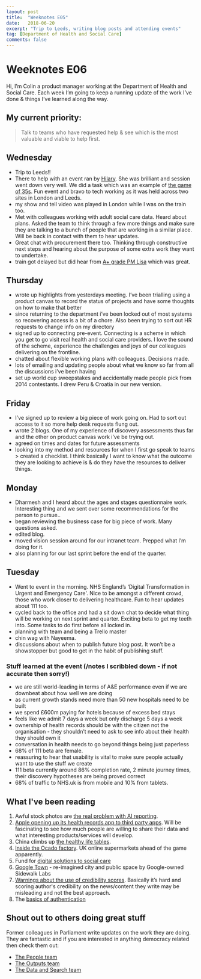 ```yaml
---
layout: post
title:  "Weeknotes E05"
date:   2018-06-20
excerpt: "Trip to Leeds, writing blog posts and attending events"
tag: [Department of Health and Social Care]
comments: false
---
```


# Weeknotes E06
Hi, I’m Colin a product manager working at the Department of Health and Social Care. Each week I’m going to keep a running update of the work I’ve done & things I’ve learned along the way.

## My current priority:
> Talk to teams who have requested help & see which is the most valuable and viable to help first.

## Wednesday
- Trip to Leeds!!
- There to help with an event ran by [Hilary](https://twitter.com/hiralyhall). She was brilliant and session went down very well. We did a task which was an example of [the game of 35s](http://www.coachingagileteams.com/2009/08/30/agile/agile-team-start-up/attachment/how-to-facilitate-35/). Fun event and bravo to tech working as it was held across two sites in London and Leeds.
- my show and tell video was played in London while I was on the train too. 
- Met with colleagues working with adult social care data. Heard about plans. Asked the team to think through a few more things and make sure they are talking to a bunch of people that are working in a similar place. Will be back in contact with them to hear updates.
- Great chat with procurement there too. Thinking through constructive next steps and hearing about the purpose of some extra work they want to undertake.
- train got delayed but did hear from [A+ grade PM Lisa](https://twitter.com/lisa_e_scott) which was great.

## Thursday
- wrote up highlights from yesterdays meeting. I’ve been trialling using a product canvas to record the status of projects and have some thoughts on how to make that better
- since returning to the department i’ve been locked out of most systems so recovering access is a bit of a chore. Also been trying to sort out HR requests to change info on my directory
- signed up to connecting pre-event. Connecting is a scheme in which you get to go visit real health and social care providers. I love the sound of the scheme, experience the challenges and joys of our colleagues delivering on the frontline. 
- chatted about flexible working plans with colleagues. Decisions made.
- lots of emailing and updating people about what we know so far from all the discussions i’ve been having
- set up world cup sweepstakes and accidentally made people pick from 2014 contestants. I drew Peru & Croatia in our new version.

## Friday
- I’ve signed up to review a big piece of work going on. Had to sort out access to it so more help desk requests flung out.
- wrote 2 blogs. One of my experience of discovery assessments thus far and the other on product canvas work i’ve be trying out.
- agreed on times and dates for future assessments
- looking into my method and resources for when I first go speak to teams > created a checklist. I think basically I want to know what the outcome they are looking to achieve is & do they have the resources to deliver things.

## Monday
- Dharmesh and I heard about the ages and stages questionnaire work. Interesting thing and we sent over some recommendations for the person to pursue.. 
- began reviewing the business case for big piece of work. Many questions asked.
- edited blog.
- moved vision session around for our intranet team. Prepped what I’m doing for it.
- also planning for our last sprint before the end of the quarter.

## Tuesday
- Went to event in the morning. NHS England’s ‘Digital Transformation in Urgent and Emergency Care'. Nice to be amongst a different crowd, those who work closer to delivering healthcare. Fun to hear updates about 111 too.
- cycled back to the office and had a sit down chat to decide what thing will be working on next sprint and quarter. Exciting beta to get my teeth into. Some tasks to do first before all locked in.
- planning with team and being a Trello master
- chin wag with Nayeema.
- discussions about when to publish future blog post. It won’t be a showstopper but good to get in the habit of publishing stuff. 

### Stuff learned at the event (/notes I scribbled down - if not accurate then sorry!)
- we are still world-leading in terms of A&E performance even if we are downbeat about how well we are doing
- as current growth stands need more than 50 new hospitals need to be built
- we spend £600m paying for hotels because of excess bed stays
- feels like we admit 7 days a week but only discharge 5 days a week
- ownership of health records should be with the citizen not the organisation - they shouldn’t need to ask to see info about their health they should own it
- conversation in health needs to go beyond things being just paperless
- 68% of 111 beta are female.
- reassuring to hear that usability is vital to make sure people actually want to use the stuff we create
- 111 beta currently around 86% completion rate, 2 minute journey times, their discovery hypotheses are being proved correct
- 68% of traffic to NHS.uk is from mobile and 10% from tablets. 

## What I've been reading
1. Awful stock photos are [the real problem with AI reporting](https://medium.com/@ageitgey/the-real-scandal-of-ai-awful-stock-photos-456633b9b0fc).
2. [Apple opening up its health records app to third party apps](https://www.digitalhealth.net/2018/06/apple-health-health-records-api-us-developers/). Will be fascinating to see how much people are willing to share their data and what interesting products/services will develop.
3. China climbs up [the healthy life tables](https://www.reuters.com/article/us-health-lifespan/china-overtakes-us-for-healthy-lifespan-who-data-idUSKCN1IV15L?utm_source=ODI+Master+list+%28Only+Phil%29&utm_campaign=aa68561c90-TheWeekinData16Feb2018_COPY_01&utm_medium=email&utm_term=0_3391a19d97-aa68561c90-101392677&mc_cid=aa68561c90&mc_eid=489093968b).
4. [Inside the Ocado factory](https://www.theverge.com/2018/5/8/17331250/automated-warehouses-jobs-ocado-andover-amazon?_hsenc=p2ANqtz-_Vz7J_CRGVpn1d4bS_Uq0qwVmChYb3pCcaxOP3CFpTc8jBMgyBmkyeXJZiskMvG2ouKjF6CUXRnogzXpS-ilik9L12Pw&_hsmi=62907397). UK online supermarkets ahead of the game apparently.
5. Fund for [digital solutions to social care](https://www.digitalhealth.net/2018/05/adult-social-care-digital-innovations-funding/)
6. [Google Town](http://www.bbc.co.uk/news/technology-41414872) - re-imagined city and public space by Google-owned Sidewalk Labs
7. [Warnings about the use of credibility scores](https://www.poynter.org/news/four-serious-questions-about-elon-musks-silly-credibility-score). Basically it’s hard and scoring author's credibility on the news/content they write may be misleading and not the best approach.
8. The [basics of authentication](https://www.troyhunt.com/passwords-evolved-authentication-guidance-for-the-modern-era/?utm_content=bufferf3278&utm_medium=social&utm_source=twitter.com&utm_campaign=buffer)

## Shout out to others doing great stuff
Former colleagues in Parliament write updates on the work they are doing. They are fantastic and if you are interested in anything democracy related then check them out:
- [The People team](https://ukparliament.github.io/sprintnotes.people/)
- [The Outputs team](https://ukparliament.github.io/sprintnotes.outputs/)
- [The Data and Search team](https://ukparliament.github.io/weeknotes.data-search/)
